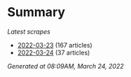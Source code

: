 # Summary
*Latest scrapes*
* [2022-03-23](https://github.com/nuuuwan/news_lk/blob/data/news_lk.2022-03-23.json) (167 articles)
* [2022-03-24](https://github.com/nuuuwan/news_lk/blob/data/news_lk.2022-03-24.json) (37 articles)

*Generated at 08:09AM, March 24, 2022*